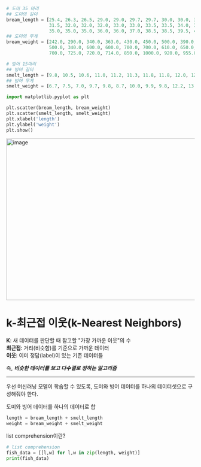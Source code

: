 ```python
# 도미 35 마리
## 도미의 길이
bream_length = [25.4, 26.3, 26.5, 29.0, 29.0, 29.7, 29.7, 30.0, 30.0, 30.7, 31.0, 31.0, 
                31.5, 32.0, 32.0, 32.0, 33.0, 33.0, 33.5, 33.5, 34.0, 34.0, 34.5, 35.0, 
                35.0, 35.0, 35.0, 36.0, 36.0, 37.0, 38.5, 38.5, 39.5, 41.0, 41.0]                
## 도미의 무게
bream_weight = [242.0, 290.0, 340.0, 363.0, 430.0, 450.0, 500.0, 390.0, 450.0, 500.0, 475.0, 500.0, 
                500.0, 340.0, 600.0, 600.0, 700.0, 700.0, 610.0, 650.0, 575.0, 685.0, 620.0, 680.0, 
                700.0, 725.0, 720.0, 714.0, 850.0, 1000.0, 920.0, 955.0, 925.0, 975.0, 950.0]
```
```python
# 빙어 15마리
## 빙어 길이
smelt_length = [9.8, 10.5, 10.6, 11.0, 11.2, 11.3, 11.8, 11.8, 12.0, 12.2, 12.4, 13.0, 14.3, 15.0]
## 빙어 무게
smelt_weight = [6.7, 7.5, 7.0, 9.7, 9.8, 8.7, 10.0, 9.9, 9.8, 12.2, 13.4, 12.2, 19.7, 19.9]
```
```python
import matplotlib.pyplot as plt

plt.scatter(bream_length, bream_weight)
plt.scatter(smelt_length, smelt_weight)
plt.xlabel('length')
plt.ylabel('weight')
plt.show()
```
<img width="580" height="432" alt="image" src="https://github.com/user-attachments/assets/ef28ca30-4ddc-43a2-87fc-9100ef8dd76f" />

# k-최근접 이웃(k-Nearest Neighbors)
**K**: 새 데이터를 판단할 때 참고할 "가장 가까운 이웃"의 수   
**최근접**: 거리(비슷함)를 기준으로 가까운 데이터   
**이웃**: 이미 정답(label)이 있는 기존 데이터들   

즉, ***비슷한 데이터를 보고 다수결로 정하는 알고리즘***

---

우선 머신러닝 모델이 학습할 수 있도록, 도미와 빙어 데이터를 하나의 데이터셋으로 구성해줘야 한다.

도미와 빙어 데이터를 하나의 데이터로 합
```python
length = bream_length + smelt_length
weight = bream_weight + smelt_weight
```

list comprehension이란?
```python
# list comprehension
fish_data = [[l,w] for l,w in zip(length, weight)]
print(fish_data)
```
